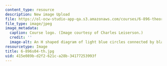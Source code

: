 ```yaml
---
content_type: resource
description: New image Upload
file: https://ol-ocw-studio-app-qa.s3.amazonaws.com/courses/6-896-theory-of-parallel-hardware-sma-5511-spring-2004/415e089bd2f2621ca28b34177253993f_6-896s04-th.jpg
file_type: image/jpeg
image_metadata:
  caption: Course logo. (Image courtesy of Charles Leiserson.)
  credit: ''
  image-alt: An H shaped diagram of light blue circles connected by black lines.
resourcetype: Image
title: 6-896s04-th.jpg
uid: 415e089b-d2f2-621c-a28b-34177253993f
---
```

